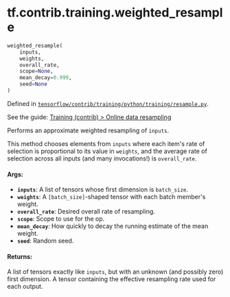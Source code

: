 <div itemscope itemtype="http://developers.google.com/ReferenceObject">
<meta itemprop="name" content="tf.contrib.training.weighted_resample" />
</div>

# tf.contrib.training.weighted_resample

``` python
weighted_resample(
    inputs,
    weights,
    overall_rate,
    scope=None,
    mean_decay=0.999,
    seed=None
)
```



Defined in [`tensorflow/contrib/training/python/training/resample.py`](https://www.tensorflow.org/code/tensorflow/contrib/training/python/training/resample.py).

See the guide: [Training (contrib) > Online data resampling](../../../../../api_guides/python/contrib.training.md#Online_data_resampling)

Performs an approximate weighted resampling of `inputs`.

This method chooses elements from `inputs` where each item's rate of
selection is proportional to its value in `weights`, and the average
rate of selection across all inputs (and many invocations!) is
`overall_rate`.

#### Args:

* <b>`inputs`</b>: A list of tensors whose first dimension is `batch_size`.
* <b>`weights`</b>: A `[batch_size]`-shaped tensor with each batch member's weight.
* <b>`overall_rate`</b>: Desired overall rate of resampling.
* <b>`scope`</b>: Scope to use for the op.
* <b>`mean_decay`</b>: How quickly to decay the running estimate of the mean weight.
* <b>`seed`</b>: Random seed.


#### Returns:

A list of tensors exactly like `inputs`, but with an unknown (and
  possibly zero) first dimension.
A tensor containing the effective resampling rate used for each output.